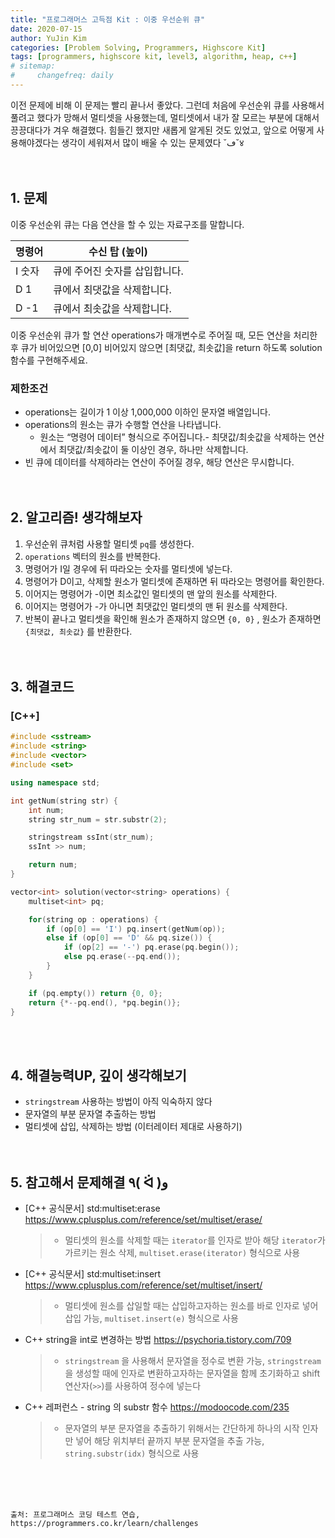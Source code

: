 ```yaml
---
title: "프로그래머스 고득점 Kit : 이중 우선순위 큐"
date: 2020-07-15
author: YuJin Kim
categories: [Problem Solving, Programmers, Highscore Kit]
tags: [programmers, highscore kit, level3, algorithm, heap, c++]
# sitemap:
#     changefreq: daily
---
```


이전 문제에 비해 이 문제는 빨리 끝나서 좋았다. 그런데 처음에 우선순위 큐를 사용해서 풀려고 했다가 망해서 멀티셋을 사용했는데, 멀티셋에서 내가 잘 모르는 부분에 대해서 끙끙대다가 겨우 해결했다. 힘들긴 했지만 새롭게 알게된 것도 있었고, 앞으로 어떻게 사용해야겠다는 생각이 세워져서 많이 배울 수 있는 문제였다 ˘ڡ˘४  
<br/>
<br/>

## 1. 문제

이중 우선순위 큐는 다음 연산을 할 수 있는 자료구조를 말합니다.

| 명령어 | 수신 탑 (높이)                 |
| ------ | ------------------------------ |
| I 숫자 | 큐에 주어진 숫자를 삽입합니다. |
| D 1    | 큐에서 최댓값을 삭제합니다.    |
| D -1   | 큐에서 최솟값을 삭제합니다.    |

이중 우선순위 큐가 할 연산 operations가 매개변수로 주어질 때, 모든 연산을 처리한 후 큐가 비어있으면 [0,0] 비어있지 않으면 [최댓값, 최솟값]을 return 하도록 solution 함수를 구현해주세요.

### 제한조건

- operations는 길이가 1 이상 1,000,000 이하인 문자열 배열입니다.
- operations의 원소는 큐가 수행할 연산을 나타냅니다.
  - 원소는 “명령어 데이터” 형식으로 주어집니다.- 최댓값/최솟값을 삭제하는 연산에서 최댓값/최솟값이 둘 이상인 경우, 하나만 삭제합니다.
- 빈 큐에 데이터를 삭제하라는 연산이 주어질 경우, 해당 연산은 무시합니다.
  <br/><br/><br/>

## 2. 알고리즘! 생각해보자

1. 우선순위 큐처럼 사용할 멀티셋 `pq`를 생성한다.
2. `operations` 벡터의 원소를 반복한다.
3. 명령어가 I일 경우에 뒤 따라오는 숫자를 멀티셋에 넣는다.
4. 명령어가 D이고, 삭제할 원소가 멀티셋에 존재하면 뒤 따라오는 명령어를 확인한다.
5. 이어지는 명령어가 -이면 최소값인 멀티셋의 맨 앞의 원소를 삭제한다.
6. 이어지는 명령어가 -가 아니면 최댓값인 멀티셋의 맨 뒤 원소를 삭제한다.
7. 반복이 끝나고 멀티셋을 확인해 원소가 존재하지 않으면 `{0, 0}` , 원소가 존재하면 `{최댓값, 최솟값}` 를 반환한다.  
   <br/><br/>

## 3. 해결코드

### [C++]

```c++
#include <sstream>
#include <string>
#include <vector>
#include <set>

using namespace std;

int getNum(string str) {
    int num;
    string str_num = str.substr(2);

    stringstream ssInt(str_num);
    ssInt >> num;

    return num;
}

vector<int> solution(vector<string> operations) {
    multiset<int> pq;

    for(string op : operations) {
        if (op[0] == 'I') pq.insert(getNum(op));
        else if (op[0] == 'D' && pq.size()) {
            if (op[2] == '-') pq.erase(pq.begin());
            else pq.erase(--pq.end());
        }
    }

    if (pq.empty()) return {0, 0};
    return {*--pq.end(), *pq.begin()};
}
```

<br/><br/>

## 4. 해결능력UP, 깊이 생각해보기

- `stringstream` 사용하는 방법이 아직 익숙하지 않다
- 문자열의 부분 문자열 추출하는 방법
- 멀티셋에 삽입, 삭제하는 방법 (이터레이터 제대로 사용하기)
  <br/><br/><br/>

## 5. 참고해서 문제해결 ٩( ᐛ )و

- [C++ 공식문서] std:multiset:erase <https://www.cplusplus.com/reference/set/multiset/erase/>
  > - 멀티셋의 원소를 삭제할 때는 `iterator`를 인자로 받아 해당 `iterator`가 가르키는 원소 삭제, `multiset.erase(iterator)` 형식으로 사용
- [C++ 공식문서] std:multiset:insert <https://www.cplusplus.com/reference/set/multiset/insert/>
  > - 멀티셋에 원소를 삽일할 때는 삽입하고자하는 원소를 바로 인자로 넣어 삽입 가능, `multiset.insert(e)` 형식으로 사용
- C++ string을 int로 변경하는 방법 <https://psychoria.tistory.com/709>
  > - `stringstream` 을 사용해서 문자열을 정수로 변환 가능, `stringstream`을 생성할 때에 인자로 변환하고자하는 문자열을 함께 초기화하고 shift연산자(`>>`)를 사용하여 정수에 넣는다
- C++ 레퍼런스 - string 의 substr 함수 <https://modoocode.com/235>
  > - 문자열의 부분 문자열을 추출하기 위해서는 간단하게 하나의 시작 인자만 넣어 해당 위치부터 끝까지 부분 문자열을 추출 가능, `string.substr(idx)` 형식으로 사용

<br/><br/><br/>

```
출처: 프로그래머스 코딩 테스트 연습, https://programmers.co.kr/learn/challenges
```
